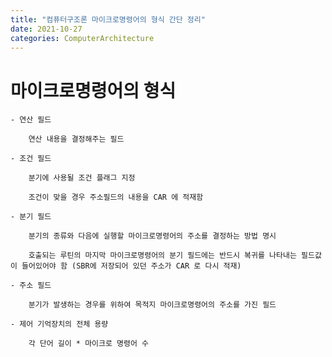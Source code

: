 ```yaml
---
title: "컴퓨터구조론 마이크로명령어의 형식 간단 정리"
date: 2021-10-27
categories: ComputerArchitecture
---
```


# 마이크로명령어의 형식

    - 연산 필드

        연산 내용을 결정해주는 필드

    - 조건 필드

        분기에 사용될 조건 플래그 지정

        조건이 맞을 경우 주소필드의 내용을 CAR 에 적재함

    - 분기 필드

        분기의 종류와 다음에 실행할 마이크로명령어의 주소를 결정하는 방법 명시

        호출되는 루틴의 마지막 마이크로명령어의 분기 필드에는 반드시 복귀를 나타내는 필드값이 들어있어야 함 (SBR에 저장되어 있던 주소가 CAR 로 다시 적재)

    - 주소 필드

        분기가 발생하는 경우를 위하여 목적지 마이크로명령어의 주소를 가진 필드

    - 제어 기억장치의 전체 용량

        각 단어 길이 * 마이크로 명령어 수
